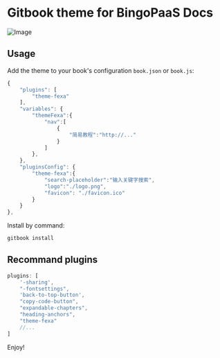# Gitbook theme for BingoPaaS Docs

![Image](https://github.com/tonyyls/gitbook-plugin-theme-fexa/blob/master/preview.gif)

## Usage

Add the theme to your book's configuration `book.json` or `book.js`:

```js
{
    "plugins": [
        "theme-fexa"
    ],
    "variables": {
        "themeFexa":{
            "nav":[
                {
                    "简易教程":"http://..."
                }
            ]
        },
    },
    "pluginsConfig": {
        "theme-fexa":{
            "search-placeholder":"输入关键字搜索",
            "logo":"./logo.png",
            "favicon": "./favicon.ico"
        }
    }
},
```

Install by command:

``` bash
gitbook install
```

## Recommand plugins

```js
plugins: [
    '-sharing',
    "-fontsettings",
    'back-to-top-button',
    "copy-code-button",
    "expandable-chapters",
    "heading-anchors",
    "theme-fexa"
    //...
]
```


Enjoy!